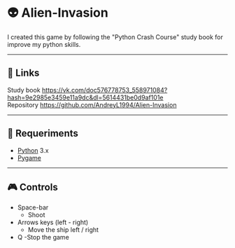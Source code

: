 # :alien: Alien-Invasion  
I created this game by following the "Python Crash Course" study book for improve my python skills. 
____
## :link: Links  
Study book https://vk.com/doc576778753_558971084?hash=9e2985e3459e11a9dc&dl=5614431be0d9af101e  
Repository https://github.com/AndreyL1994/Alien-Invasion 
____
## 🔧 Requeriments
- [Python](https://www.python.org/) 3.x
- [Pygame](https://www.pygame.org/)
____
## :video_game: Controls
- Space-bar
  - Shoot
- Arrows keys (left - right)
  - Move the ship left / right
- Q
  -Stop the game 

